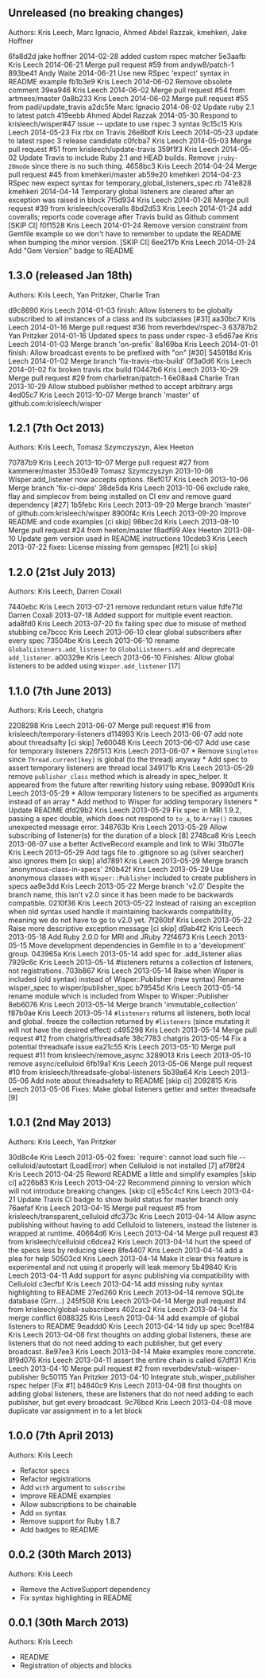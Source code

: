 ## Unreleased (no breaking changes)

Authors: Kris Leech, Marc Ignacio, Ahmed Abdel Razzak, kmehkeri, Jake Hoffner

6fa8d2d jake hoffner 2014-02-28 added custom rspec matcher
5e3aafb Kris Leech 2014-06-21 Merge pull request #59 from andyw8/patch-1
893be41 Andy Waite 2014-06-21 Use new RSpec 'expect' syntax in README example
fb1b3e9 Kris Leech 2014-06-02 Remove obsolete comment
39ea946 Kris Leech 2014-06-02 Merge pull request #54 from artmees/master
0a8b233 Kris Leech 2014-06-02 Merge pull request #55 from padi/update_travis
a2dc5fe Marc Ignacio 2014-06-02 Update ruby 2.1 to latest patch
419eebb Ahmed Abdel Razzak 2014-05-30 Respond to krisleech/wisper#47 issue -- update to use rspec 3 syntax
9c15c15 Kris Leech 2014-05-23 Fix rbx on Travis
26e8bdf Kris Leech 2014-05-23 update to latest rspec 3 release candidate
c0fcba7 Kris Leech 2014-05-03 Merge pull request #51 from krisleech/update-travis
359f1f3 Kris Leech 2014-05-02 Update Travis to include Ruby 2.1 and HEAD builds. Remove `jruby-20mode` since there is no such thing.
4658bc3 Kris Leech 2014-04-24 Merge pull request #45 from kmehkeri/master
ab59e20 kmehkeri 2014-04-23 RSpec new expect syntax for temporary_global_listeners_spec.rb
741e828 kmehkeri 2014-04-14 Temporary global listeners are cleared after an exception was raised in block
7f5d934 Kris Leech 2014-01-28 Merge pull request #39 from krisleech/coveralls
8bd2d53 Kris Leech 2014-01-24 add coveralls; reports code coverage after Travis build as Github comment [SKIP CI]
f0f1528 Kris Leech 2014-01-24 Remove version constraint from Gemfile example so we don't have to remember to update the README when bumping the minor version. [SKIP CI]
6ee217b Kris Leech 2014-01-24 Add "Gem Version" badge to README

## 1.3.0 (released Jan 18th)

Authors: Kris Leech, Yan Pritzker, Charlie Tran

d9c8690 Kris Leech 2014-01-03 finish: Allow listeners to be globally subscribed to all instances of a class and its subclasses [#31]
aa30bc7 Kris Leech 2014-01-16 Merge pull request #36 from reverbdev/rspec-3
63787b2 Yan Pritzker 2014-01-16 Updated specs to pass under rspec-3
e5d67ae Kris Leech 2014-01-03 Merge branch 'on-prefix'
8a169ba Kris Leech 2014-01-01 finish: Allow broadcast events to be prefixed with "on" [#30]
545918d Kris Leech 2014-01-02 Merge branch 'fix-travis-rbx-build'
0f3a0d6 Kris Leech 2014-01-02 fix broken travis rbx build
f0447b6 Kris Leech 2013-10-29 Merge pull request #29 from charlietran/patch-1
6e08aa4 Charlie Tran 2013-10-29 Allow stubbed publisher method to accept arbitrary args
4ed05c7 Kris Leech 2013-10-07 Merge branch 'master' of github.com:krisleech/wisper

## 1.2.1 (7th Oct 2013)

Authors: Kris Leech, Tomasz Szymczyszyn, Alex Heeton

70787b9 Kris Leech 2013-10-07 Merge pull request #27 from kammerer/master
3530e49 Tomasz Szymczyszyn 2013-10-06 Wisper.add_listener now accepts options.
f8ef017 Kris Leech 2013-10-06 Merge branch 'fix-ci-deps'
38de5da Kris Leech 2013-10-06 exclude rake, flay and simplecov from being installed on CI env and remove guard dependency [#27]
1b5febc Kris Leech 2013-09-20 Merge branch 'master' of github.com:krisleech/wisper
8900f4c Kris Leech 2013-09-20 Improve README and code examples [ci skip]
98bec2d Kris Leech 2013-08-10 Merge pull request #24 from heeton/master
f8adf99 Alex Heeton 2013-08-10 Update gem version used in README instructions
10cdeb3 Kris Leech 2013-07-22 fixes: License missing from gemspec [#21] [ci skip]

## 1.2.0 (21st July 2013)

Authors: Kris Leech, Darren Coxall

7440ebc Kris Leech 2013-07-21 remove redundant return value
fdfe71d Darren Coxall 2013-07-18 Added support for multiple event reaction.
ada8fd0 Kris Leech 2013-07-20 fix failing spec due to misuse of method stubbing
ce7bccc Kris Leech 2013-06-10 clear global subscribers after every spec
73504be Kris Leech 2013-06-10 rename `GlobalListeners.add_listener` to `GlobalListeners.add` and deprecate `add_listener`.
a00329e Kris Leech 2013-06-10 Finishes: Allow global listeners to be added using `Wisper.add_listener` [17]

## 1.1.0 (7th June 2013)

Authors: Kris Leech, chatgris

2208298 Kris Leech 2013-06-07 Merge pull request #16 from krisleech/temporary-listeners
d114993 Kris Leech 2013-06-07 add note about threadsafty [ci skip]
7e60048 Kris Leech 2013-06-07 Add use case for temporary listeners
226f513 Kris Leech 2013-06-07 * Remove `Singleton` since `Thread.current[key]` is global (to the thread) anyway * Add spec to assert temporary listeners are thread local
349171b Kris Leech 2013-05-29 remove `publisher_class` method which is already in spec_helper. It appeared from the future after rewriting history using rebase.
90990d1 Kris Leech 2013-05-29 * Allow temporary listeners to be specified as arguments instead of an array * Add method to Wisper for adding temporary listeners * Update README
dfd29b2 Kris Leech 2013-05-29 Fix spec in MRI 1.9.2, passing a spec double, which does not respond to `to_a`, to `Array()` causes unexpected message error.
348763b Kris Leech 2013-05-29 Allow subscribing of listener(s) for the duration of a block [8]
2748ca8 Kris Leech 2013-06-07 use a better ActiveRecord example and link to Wiki
31b071e Kris Leech 2013-05-29 Add tags file to .gitignore so ag (silver searcher) also ignores them [ci skip]
a1d7891 Kris Leech 2013-05-29 Merge branch 'anonymous-class-in-specs'
2f0b42f Kris Leech 2013-05-29 Use anonymous classes with `Wisper::Publisher` included to create publishers in specs
aa9e3dd Kris Leech 2013-05-22 Merge branch 'v2.0' Despite the branch name, this isn't v2.0 since it has been made to be backwards compatible.
0210f36 Kris Leech 2013-05-22 Instead of raising an exception when old syntax used handle it maintaining backwards compatibility, meaning we do not have to go to v2.0 yet.
7f260bf Kris Leech 2013-05-22 Raise more descriptive exception message [ci skip]
d9ab4f2 Kris Leech 2013-05-18 Add Ruby 2.0.0 for MRI and JRuby
72f4673 Kris Leech 2013-05-15 Move development dependencies in Gemfile in to a 'development' group.
043965a Kris Leech 2013-05-14 add spec for .add_listener alias
7929c6c Kris Leech 2013-05-14 #listeners returns a collection of listeners, not registrations.
703b867 Kris Leech 2013-05-14 Raise when Wisper is included (old syntax) instead of Wisper::Publisher (new syntax) Rename wisper_spec to wisper/publisher_spec
b79545d Kris Leech 2013-05-14 rename module which is included from Wisper to Wisper::Publisher
8eb6076 Kris Leech 2013-05-14 Merge branch 'immutable_collection'
f87b0ae Kris Leech 2013-05-14 `#listeners` returns all listeners, both local and global. freeze the collection returned by `#listeners` (since mutating it will not have the desired effect)
c495298 Kris Leech 2013-05-14 Merge pull request #12 from chatgris/threadsafe
38c7783 chatgris 2013-05-14 Fix a potential threadsafe issue
ea21c55 Kris Leech 2013-05-10 Merge pull request #11 from krisleech/remove_async
3289013 Kris Leech 2013-05-10 remove async/celluloid
6fb19a1 Kris Leech 2013-05-06 Merge pull request #10 from krisleech/threadsafe-global-listeners
5b39a64 Kris Leech 2013-05-06 Add note about threadsafety to README [skip ci]
2092815 Kris Leech 2013-05-06 Fixes: Make global listeners getter and setter threadsafe [9]

## 1.0.1 (2nd May 2013)

Authors: Kris Leech, Yan Pritzker

30d8c4e Kris Leech 2013-05-02 fixes: `require': cannot load such file -- celluloid/autostart (LoadError) when Celluloid is not installed [7]
af78f24 Kris Leech 2013-04-25 Reword README a little and simplify examples [skip ci]
a226b83 Kris Leech 2013-04-22 Recommend pinning to version which will not introduce breaking changes. [skip ci]
e55c4cf Kris Leech 2013-04-21 Update Travis CI badge to show build status for master branch only
76aefaf Kris Leech 2013-04-15 Merge pull request #5 from krisleech/transparent_celluloid
dfc373c Kris Leech 2013-04-14 Allow async publishing without having to add Celluloid to listeners, instead the listener is wrapped at runtime.
40664d6 Kris Leech 2013-04-14 Merge pull request #3 from krisleech/celluloid
c6dcea2 Kris Leech 2013-04-14 hurt the speed of the specs less by reducing sleep
8fe4407 Kris Leech 2013-04-14 add a plea for help
50503cd Kris Leech 2013-04-14 Make it clear this feature is experimental and not using it properly will leak memory
5b49840 Kris Leech 2013-04-11 Add support for async publishing via compatibility with Celluloid
c3ecfbf Kris Leech 2013-04-14 add missing ruby syntax highlighting to README
27ed260 Kris Leech 2013-04-14 remove SQLite database (Grrr...)
245f508 Kris Leech 2013-04-14 Merge pull request #4 from krisleech/global-subscribers
402cac2 Kris Leech 2013-04-14 fix merge conflict
6088325 Kris Leech 2013-04-14 add example of global listeners to README
9eaddd0 Kris Leech 2013-04-14 tidy up spec
9ce1f84 Kris Leech 2013-04-08 first thoughts on adding global listeners, these are listeners that do not need adding to each publisher, but get every broadcast.
8e97ee3 Kris Leech 2013-04-14 Make examples more concrete.
8f9d076 Kris Leech 2013-04-11 assert the entire chain is called
67dff31 Kris Leech 2013-04-10 Merge pull request #2 from reverbdev/stub-wisper-publisher
9c50115 Yan Pritzker 2013-04-10 Integrate stub_wisper_publisher rspec helper [Fix #1]
b4840c9 Kris Leech 2013-04-08 first thoughts on adding global listeners, these are listeners that do not need adding to each publisher, but get every broadcast.
9c76bcd Kris Leech 2013-04-08 move duplicate var assignment in to a let block

## 1.0.0 (7th April 2013)

Authors: Kris Leech

* Refactor specs
* Refactor registrations
* Add `with` argument to `subscribe`
* Improve README examples
* Allow subscriptions to be chainable
* Add `on` syntax
* Remove support for Ruby 1.8.7
* Add badges to README

## 0.0.2 (30th March 2013)

Authors: Kris Leech

* Remove the ActiveSupport dependency
* Fix syntax highlighting in README

## 0.0.1 (30th March 2013)

Authors: Kris Leech

* README
* Registration of objects and blocks
